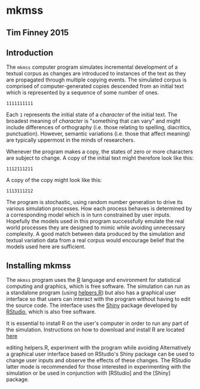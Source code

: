 # mkmss

## Tim Finney 2015

## Introduction

The `mkmss` computer program simulates incremental development of a textual corpus as changes are introduced to instances of the text as they are propagated through multiple copying events. The simulated corpus is comprised of computer-generated copies descended from an initial text which is represented by a sequence of some number of ones.

`1111111111`

Each `1` represents the initial state of a *character* of the initial text. The broadest meaning of *character* is "something that can vary" and might include differences of orthography (i.e. those relating to spelling, diacritics, punctuation). However, semantic variations (i.e. those that affect meaning) are typically uppermost in the minds of researchers. 

Whenever the program makes a copy, the states of zero or more characters are subject to change. A copy of the initial text might therefore look like this:

`1112111211`

A copy of the copy might look like this:

`1113111212`

The program is stochastic, using random number generation to drive its various simulation processes. How each process behaves is determined by a corresponding model which is in turn constrained by user inputs. Hopefully the models used in this program successfully emulate the real world processes they are designed to mimic while avoiding unnecessary complexity. A good match between data produced by the simulation and textual variation data from a real corpus would encourage belief that the models used here are sufficient.

## Installing mkmss

The `mkmss` program uses the [R](https://www.r-project.org/) language and environment for statistical computing and graphics, which is free software. The simulation can run as a standalone program (using [helpers.R](helpers.R)) but also has a graphical user interface so that users can interact with the program without having to edit the source code. The interface uses the [Shiny](http://shiny.rstudio.com/) package developed by [RStudio](https://www.rstudio.com/), which is also free software.

It is essential to install R on the user's computer in order to run any part of the simulation. Instructions on how to download and install R are located [here](https://www.r-project.org/)

editing helpers.R, experiment with the program while avoiding Alternatively a graphical user interface based on RStudio's Shiny package can be used to change user inputs and observe the effects of these changes. The RStudio latter mode is recommended for those interested in experimenting with the simulation or be used in conjunction with [RStudio] and the [Shiny] package.


